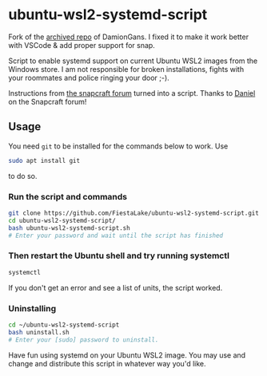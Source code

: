 # ubuntu-wsl2-systemd-script

Fork of the [archived repo](https://github.com/DamionGans/ubuntu-wsl2-systemd-script) of DamionGans. I fixed it to make it work better with VSCode & add proper support for snap.

Script to enable systemd support on current Ubuntu WSL2 images from the Windows store. 
I am not responsible for broken installations, fights with your roommates and police ringing your door ;-).

Instructions from [the snapcraft forum](https://forum.snapcraft.io/t/running-snaps-on-wsl2-insiders-only-for-now/13033) turned into a script. Thanks to [Daniel](https://forum.snapcraft.io/u/daniel) on the Snapcraft forum! 

## Usage
You need ```git``` to be installed for the commands below to work. Use
```sh
sudo apt install git
```
to do so.
### Run the script and commands
```sh
git clone https://github.com/FiestaLake/ubuntu-wsl2-systemd-script.git
cd ubuntu-wsl2-systemd-script/
bash ubuntu-wsl2-systemd-script.sh
# Enter your password and wait until the script has finished
```
### Then restart the Ubuntu shell and try running systemctl
```sh
systemctl

```
If you don't get an error and see a list of units, the script worked.

### Uninstalling
```sh
cd ~/ubuntu-wsl2-systemd-script
bash uninstall.sh
# Enter your [sudo] password to uninstall.
```

Have fun using systemd on your Ubuntu WSL2 image. You may use and change and distribute this script in whatever way you'd like. 
